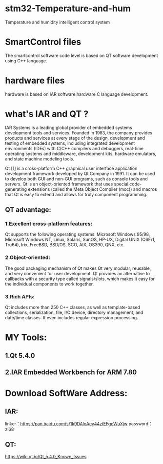 # stm32-Temperature-and-hum
Temperature and humidity intelligent control system
# SmartControl files
The smartcontrol software code level is based on QT software development using C++ language.
# hardware files
hardware is based on IAR software hardware C language development.
# what's IAR and QT ?
IAR Systems is a leading global provider of embedded systems development tools and services. Founded in 1983, the company provides products and services at every stage of the design, development and testing of embedded systems, including integrated development environments (IDEs) with C/C++ compilers and debuggers, real-time operating systems and middleware, development kits, hardware emulators, and state machine modeling tools.

Qt [1] is a cross-platform C++ graphical user interface application development framework developed by Qt Company in 1991. It can be used to develop both GUI and non-GUI programs, such as console tools and servers. Qt is an object-oriented framework that uses special code-generating extensions (called the Meta Object Compiler (moc)) and macros that Qt is easy to extend and allows for truly component programming.

## QT advantage:

### 1.Excellent cross-platform features:

Qt supports the following operating systems: Microsoft Windows 95/98, Microsoft Windows NT, Linux, Solaris, SunOS, HP-UX, Digital UNIX (OSF/1, Tru64), Irix, FreeBSD, BSD/OS, SCO, AIX, OS390, QNX, etc.

### 2.Object-oriented:

The good packaging mechanism of Qt makes Qt very modular, reusable, and very convenient for user development. Qt provides an alternative to callbacks with a security type called signals/slots, which makes it easy for the individual components to work together.

### 3.Rich APIs:

Qt includes more than 250 C++ classes, as well as template-based collections, serialization, file, I/O device, directory management, and date/time classes. It even includes regular expression processing.

# MY Tools:

## 1.Qt 5.4.0
## 2.IAR Embedded Workbench for ARM 7.80

# Download SoftWare Address:
## IAR:
linker：https://pan.baidu.com/s/1k9DAIoAey44ztEFgoWuXjw 
password：zi68 
## QT:
https://wiki.qt.io/Qt_5.4.0_Known_Issues
